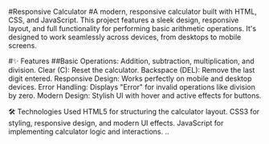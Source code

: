 #Responsive Calculator
#A modern, responsive calculator built with HTML, CSS, and JavaScript. This project features a sleek design, responsive layout, and full functionality for performing basic arithmetic operations. It's designed to work seamlessly across devices, from desktops to mobile screens.

#✨ Features
##Basic Operations: Addition, subtraction, multiplication, and division.
Clear (C): Reset the calculator.
Backspace (DEL): Remove the last digit entered.
Responsive Design: Works perfectly on mobile and desktop devices.
Error Handling: Displays "Error" for invalid operations like division by zero.
Modern Design: Stylish UI with hover and active effects for buttons.

🛠 Technologies Used
HTML5 for structuring the calculator layout.
CSS3 for styling, responsive design, and modern UI effects.
JavaScript for implementing calculator logic and interactions.
..
